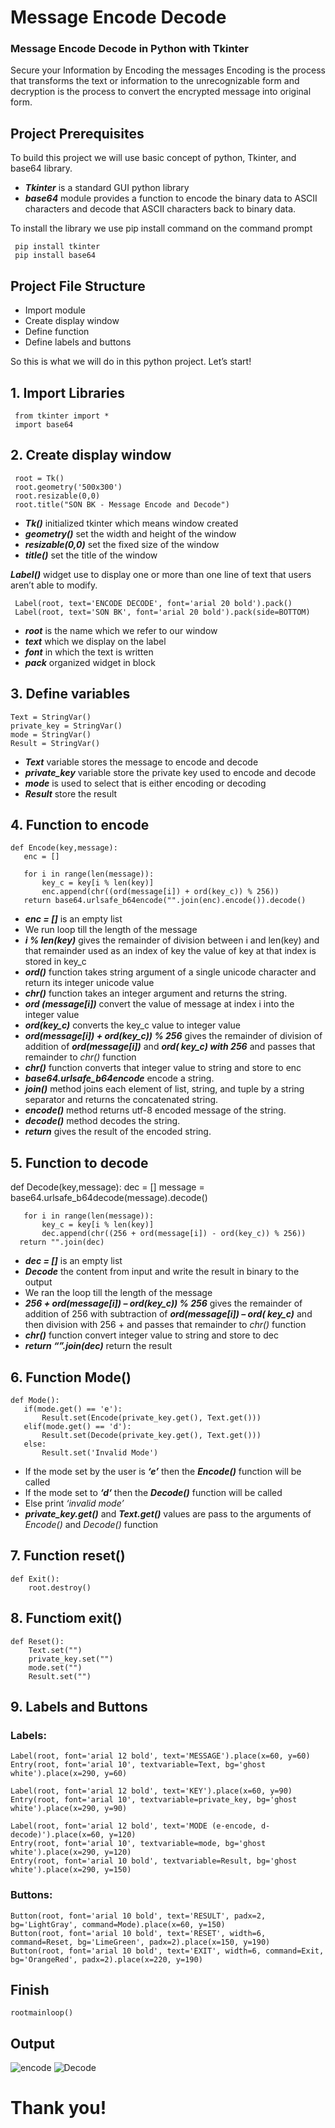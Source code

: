 # Message Encode Decode
### Message Encode Decode in Python with Tkinter
Secure your Information by Encoding the messages  Encoding is the process that transforms the text or information to the unrecognizable form and decryption is the process to convert the encrypted message into original form.
## Project Prerequisites
To build this project we will use basic concept of python, Tkinter, and base64 library.
+ ***Tkinter*** is a standard GUI python library
+ ***base64*** module provides a function to encode the binary data to ASCII characters and decode that ASCII characters back to binary data.

To install the library we use pip install command on the command prompt

     pip install tkinter
     pip install base64
## Project File Structure
+ Import module
+ Create display window
+ Define function
+ Define labels and buttons

So this is what we will do in this python project. Let’s start!
## 1. Import Libraries
     from tkinter import *
     import base64
      
## 2. Create display window
     root = Tk()
     root.geometry('500x300')
     root.resizable(0,0)
     root.title("SON BK - Message Encode and Decode")
     
+ ***Tk()*** initialized tkinter which means window created
+ ***geometry()*** set the width and height of the window
+ ***resizable(0,0)*** set the fixed size of the window
+ ***title()*** set the title of the window

***Label()*** widget use to display one or more than one line of text that users aren’t able to modify.

     Label(root, text='ENCODE DECODE', font='arial 20 bold').pack()
     Label(root, text='SON BK', font='arial 20 bold').pack(side=BOTTOM)

+ ***root*** is the name which we refer to our window
+ ***text*** which we display on the label
+ ***font*** in which the text is written
+ ***pack*** organized widget in block

## 3. Define variables
    Text = StringVar()
    private_key = StringVar()
    mode = StringVar()
    Result = StringVar()
 
+ ***Text*** variable stores the message to encode and decode
+ ***private_key*** variable store the private key used to encode and decode
+ ***mode*** is used to select that is either encoding or decoding
+ ***Result*** store the result

## 4. Function to encode
    def Encode(key,message):
       enc = []

       for i in range(len(message)):
           key_c = key[i % len(key)]
           enc.append(chr((ord(message[i]) + ord(key_c)) % 256))
       return base64.urlsafe_b64encode("".join(enc).encode()).decode()
       
+ ***enc = []*** is an empty list
+ We run loop till the length of the message
+ ***i % len(key)*** gives the remainder of division between i and len(key) and that remainder used as an index of key the value of key at that index is stored in key_c
+ ***ord()*** function takes string argument of a single unicode character and return its integer unicode value
+ ***chr()*** function takes an integer argument and returns the string.
+ ***ord (message[i])*** convert the value of message at index i into the integer value
+ ***ord(key_c)*** converts the key_c value to integer value
+ ***ord(message[i]) + ord(key_c)) % 256*** gives the remainder of division of addition of ***ord(message[i])*** and ***ord( key_c) with 256*** and passes that remainder to *chr()* function
+ ***chr()*** function converts that integer value to string and store to enc
+ ***base64.urlsafe_b64encode*** encode a string.
+ ***join()*** method joins each element of list, string, and tuple by a string separator and returns the concatenated string.
+ ***encode()*** method returns utf-8 encoded message of the string.
+ ***decode()*** method decodes the string.
+ ***return*** gives the result of the encoded string.

## 5. Function to decode
   def Decode(key,message):
       dec = []
       message = base64.urlsafe_b64decode(message).decode()

       for i in range(len(message)):
           key_c = key[i % len(key)]
           dec.append(chr((256 + ord(message[i]) - ord(key_c)) % 256))
      return "".join(dec)
 
+ ***dec = []*** is an empty list
+ ***Decode*** the content from input and write the result in binary to the output
+ We ran the loop till the length of the message
+ ***256 + ord(message[i]) – ord(key_c)) % 256*** gives the remainder of addition of 256 with subtraction of ***ord(message[i]) – ord( key_c)*** and then division with 256 + and passes that remainder to *chr()* function
+ ***chr()*** function convert integer value to string and store to dec
+ ***return “”.join(dec)*** return the result

## 6. Function Mode()
    def Mode():
       if(mode.get() == 'e'):
           Result.set(Encode(private_key.get(), Text.get()))
       elif(mode.get() == 'd'):
           Result.set(Decode(private_key.get(), Text.get()))
       else:
           Result.set('Invalid Mode')
           
+ If the mode set by the user is ***‘e’*** then the ***Encode()*** function will be called
+ If the mode set to ***‘d‘*** then the ***Decode()*** function will be called
+ Else print *‘invalid mode’*
+ ***private_key.get()*** and ***Text.get()*** values are pass to the arguments of *Encode()* and *Decode()* function

## 7. Function reset()
    def Exit():
        root.destroy()
        
## 8. Functiom exit()
    def Reset():
        Text.set("")
        private_key.set("")
        mode.set("")
        Result.set("")
        
## 9. Labels and Buttons
### Labels:
    Label(root, font='arial 12 bold', text='MESSAGE').place(x=60, y=60)
    Entry(root, font='arial 10', textvariable=Text, bg='ghost white').place(x=290, y=60)

    Label(root, font='arial 12 bold', text='KEY').place(x=60, y=90)
    Entry(root, font='arial 10', textvariable=private_key, bg='ghost white').place(x=290, y=90)

    Label(root, font='arial 12 bold', text='MODE (e-encode, d-decode)').place(x=60, y=120)
    Entry(root, font='arial 10', textvariable=mode, bg='ghost white').place(x=290, y=120)
    Entry(root, font='arial 10 bold', textvariable=Result, bg='ghost white').place(x=290, y=150)
### Buttons:
    Button(root, font='arial 10 bold', text='RESULT', padx=2, bg='LightGray', command=Mode).place(x=60, y=150)
    Button(root, font='arial 10 bold', text='RESET', width=6, command=Reset, bg='LimeGreen', padx=2).place(x=150, y=190)
    Button(root, font='arial 10 bold', text='EXIT', width=6, command=Exit, bg='OrangeRed', padx=2).place(x=220, y=190)
## Finish
    rootmainloop()
## Output
![encode](https://user-images.githubusercontent.com/87347502/133914798-5eee6f06-bc1f-46e1-908d-b826a05a54d8.png)
![Decode](https://user-images.githubusercontent.com/87347502/133914860-864a7098-f4a6-430e-95e4-eaee9d1e2265.png)

# Thank you!


